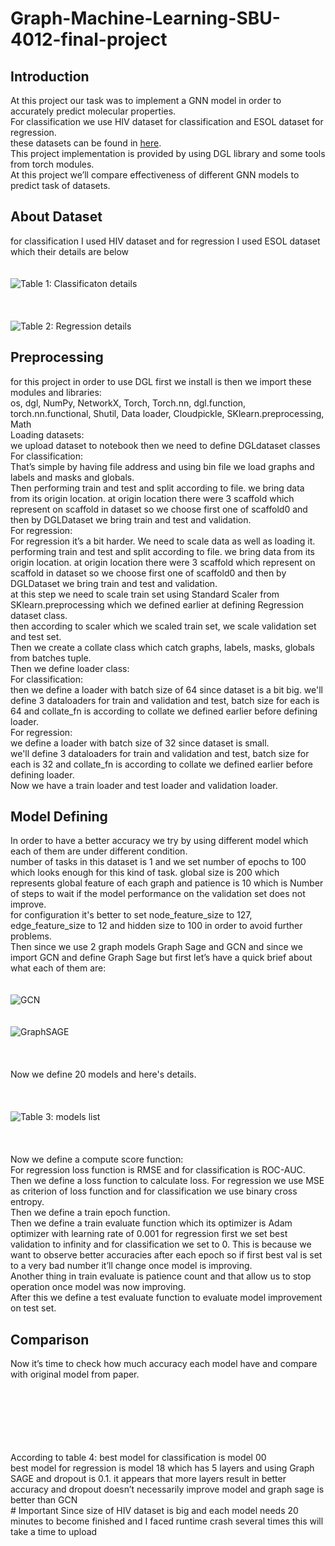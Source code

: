 # Graph-Machine-Learning-SBU-4012-final-project
## Introduction
At this project our task was to implement a GNN model in order to accurately predict molecular properties.<br>
For classification we use HIV dataset for classification and ESOL dataset for regression.<br>
these datasets can be found in [here](https://github.com/hhaji/funqg).<br>
This project implementation is provided by using DGL library and some tools from torch modules.<br>
At this project we’ll compare effectiveness of different GNN models to predict task of datasets.<br>
## About Dataset
for classification I used HIV dataset and for regression I used ESOL dataset which their details are below<br>
<br>
<br>
![Table 1: Classificaton details](https://raw.githubusercontent.com/MeysamAgah/Graph-Machine-Learning-SBU-4012-final-project/main/table%201.png)<br>
<br>
<br>
<br>
![Table 2: Regression details](https://raw.githubusercontent.com/MeysamAgah/Graph-Machine-Learning-SBU-4012-final-project/main/table%202.png)<br>
## Preprocessing
for this project in order to use DGL first we install is then we import these modules and libraries:<br>
os, dgl, NumPy, NetworkX, Torch, Torch.nn, dgl.function, torch.nn.functional, Shutil, Data loader, Cloudpickle, SKlearn.preprocessing, Math<br>
Loading datasets:<br>
we upload dataset to notebook then we need to define DGLdataset classes For classification:<br>
That’s simple by having file address and using bin file we load graphs and labels and masks and globals.<br>
Then performing train and test and split according to file. we bring data from its origin location. at origin location there were 3 scaffold which represent on scaffold in dataset so we choose first one of scaffold0 and then by DGLDataset we bring train and test and validation.<br>
For regression:<br>
For regression it’s a bit harder. We need to scale data as well as loading it.<br>
performing train and test and split according to file. we bring data from its origin location. at origin location there were 3 scaffold which represent on scaffold in dataset so we choose first one of scaffold0 and then by DGLDataset we bring train and test and validation.<br>
at this step we need to scale train set using Standard Scaler from SKlearn.preprocessing which we defined earlier at defining Regression dataset class.<br>
then according to scaler which we scaled train set, we scale validation set and test set.<br>
Then we create a collate class which catch graphs, labels, masks, globals from batches tuple.<br>
Then we define loader class:<br>
For classification:<br>
then we define a loader with batch size of 64 since dataset is a bit big. we'll define 3 dataloaders for train and validation and test, batch size for each is 64 and collate_fn is according to collate we defined earlier before defining loader.<br>
For regression:<br>
we define a loader with batch size of 32 since dataset is small.<br>
we'll define 3 dataloaders for train and validation and test, batch size for each is 32 and collate_fn is according to collate we defined earlier before defining loader.<br>
Now we have a train loader and test loader and validation loader.<br>
## Model Defining
In order to have a better accuracy we try by using different model which each of them are under different condition.<br>
number of tasks in this dataset is 1 and we set number of epochs to 100 which looks enough for this kind of task. global size is 200 which represents global feature of each graph and patience is 10 which is Number of steps to wait if the model performance on the validation set does not improve.<br>
for configuration it's better to set node_feature_size to 127, edge_feature_size to 12 and hidden size to 100 in order to avoid further problems.<br>
Then since we use 2 graph models Graph Sage and GCN and since we import GCN and define Graph Sage but first let’s have a quick brief about what each of them are:<br>
<br>
<br>
![GCN](https://raw.githubusercontent.com/MeysamAgah/Graph-Machine-Learning-SBU-4012-final-project/main/GCN.png)
<br>
<br>
<br>
![GraphSAGE](https://raw.githubusercontent.com/MeysamAgah/Graph-Machine-Learning-SBU-4012-final-project/main/Graph%20SAGE.png)<br>
<br>
<br>
<br>
Now we define 20 models and here's details.<br>
<br>
<br>
<br>
![Table 3: models list](https://raw.githubusercontent.com/MeysamAgah/Graph-Machine-Learning-SBU-4012-final-project/main/table%203.png)<br>
<br>
<br>
<br>
Now we define a compute score function:<br>
For regression loss function is RMSE and for classification is ROC-AUC.<br>
Then we define a loss function to calculate loss. For regression we use MSE as criterion of loss function and for classification we use binary cross entropy.<br>
Then we define a train epoch function.<br>
Then we define a train evaluate function which its optimizer is Adam optimizer with learning rate of 0.001 for regression first we set best validation to infinity and for classification we set to 0. This is because we want to observe better accuracies after each epoch so if first best val is set to a very bad number it’ll change once model is improving. <br>
Another thing in train evaluate is patience count and that allow us to stop operation once model was now improving.<br>
After this we define a test evaluate function to evaluate model improvement on test set.<br>
## Comparison
Now it’s time to check how much accuracy each model have and compare with original model from paper.<br>
<br>
<br>
<br>

<br>
<br>
<br>
According to table 4:
best model for classification is model 00 <br>
best model for regression is model 18 which has 5 layers and using Graph SAGE and dropout is 0.1. it appears that more layers result in better accuracy and dropout doesn’t necessarily improve model and graph sage is better than GCN<br>
# Important
Since size of HIV dataset is big and each model needs 20 minutes to become finished and I faced runtime crash several times this will take a time to upload

